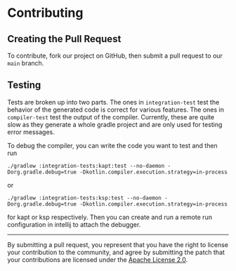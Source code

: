 # Contributing
 
 ## Creating the Pull Request
 
 To contribute, fork our project on GitHub, then submit a pull request to our
 `main` branch.
 
 ## Testing
 
 Tests are broken up into two parts. The ones in `integration-test` test the behavior
 of the generated code is correct for various features. The ones in `compiler-test`
 test the output of the compiler. Currently, these are quite slow as they generate a
 whole gradle project and are only used for testing error messages.
 
To debug the compiler, you can write the code you want to test and then run
 ```
./gradlew :integration-tests:kapt:test --no-daemon -Dorg.gradle.debug=true -Dkotlin.compiler.execution.strategy=in-process
```
or
```
./gradlew :integration-tests:ksp:test --no-daemon -Dorg.gradle.debug=true -Dkotlin.compiler.execution.strategy=in-process
```
for kapt or ksp respectively. Then you can create and run a remote run configuration in intellij to attach the debugger.
 
 ---
 
 By submitting a pull request, you represent that you have the right to license
 your contribution to the community, and agree by submitting the
 patch that your contributions are licensed under the [Apache License 2.0](LICENSE).